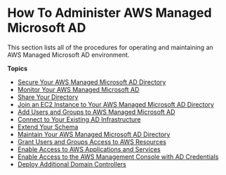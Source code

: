 # How To Administer AWS Managed Microsoft AD<a name="ms_ad_how_to"></a>

This section lists all of the procedures for operating and maintaining an AWS Managed Microsoft AD environment\.

**Topics**
+ [Secure Your AWS Managed Microsoft AD Directory](ms_ad_security.md)
+ [Monitor Your AWS Managed Microsoft AD](ms_ad_monitor.md)
+ [Share Your Directory](ms_ad_directory_sharing.md)
+ [Join an EC2 Instance to Your AWS Managed Microsoft AD Directory](ms_ad_join_instance.md)
+ [Add Users and Groups to AWS Managed Microsoft AD](ms_ad_create_users_groups.md)
+ [Connect to Your Existing AD Infrastructure](ms_ad_connect_existing_infrastructure.md)
+ [Extend Your Schema](ms_ad_schema_extensions.md)
+ [Maintain Your AWS Managed Microsoft AD Directory](ms_ad_maintain.md)
+ [Grant Users and Groups Access to AWS Resources](ms_ad_manage_roles.md)
+ [Enable Access to AWS Applications and Services](ms_ad_manage_apps_services.md)
+ [Enable Access to the AWS Management Console with AD Credentials](ms_ad_management_console_access.md)
+ [Deploy Additional Domain Controllers](ms_ad_deploy_additional_dcs.md)